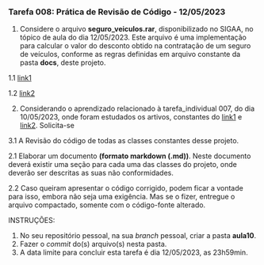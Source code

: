 ### Tarefa 008: Prática de Revisão de Código - 12/05/2023

1. Considere o arquivo **seguro_veiculos.rar**, disponibilizado no SIGAA, no tópico de aula do dia 12/05/2023. Este arquivo é uma implementação para calcular o valor do desconto obtido na contratação de um seguro de veículos, conforme as regras definidas em arquivo constante da pasta **docs**, deste projeto.

  1.1 [link1](https://appmaster.io/pt/blog/revisoes-de-codigo)

  1.2 [link2](https://medium.com/codigorefinado/code-review-revis%C3%A3o-de-c%C3%B3digo-pode-ser-automatizada-ba5f25882774)

2. Considerando o aprendizado relacionado à tarefa_individual 007, do dia 10/05/2023, onde foram estudados os artivos, constantes do [link1](https://appmaster.io/pt/blog/revisoes-de-codigo) e
[link2](https://medium.com/codigorefinado/code-review-revis%C3%A3o-de-c%C3%B3digo-pode-ser-automatizada-ba5f25882774). Solicita-se

  3.1 A Revisão do código de todas as classes constantes desse projeto.

  2.1 Elaborar um documento **(formato markdown (.md))**. Neste documento deverá existir uma seção para cada uma das classes do projeto, onde deverão ser descritas as suas não conformidades.

  2.2 Caso queiram apresentar o código corrigido, podem ficar a vontade para isso, embora não seja uma exigência. Mas se o fizer, entregue o arquivo compactado, somente com o código-fonte alterado.

INSTRUÇÕES:

1. No seu repositório pessoal, na sua _branch_ pessoal, criar a pasta **aula10**.
2. Fazer o _commit_ do(s) arquivo(s) nesta pasta.
3. A data limite para concluir esta tarefa é dia 12/05/2023, as 23h59min.

</DIV/>
